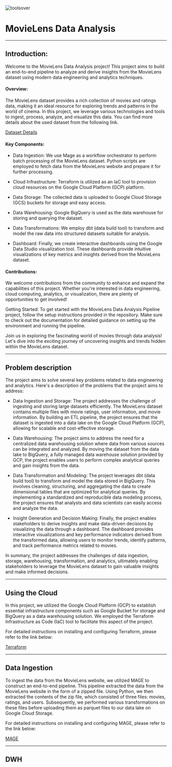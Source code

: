![toolsover](https://github.com/Abubakrmali2/DE-Movies-Project/blob/main/Images/Tools%20overview-2.png?raw=true)

# MovieLens Data Analysis
---
## Introduction:
Welcome to the MovieLens Data Analysis project! This project aims to build an end-to-end pipeline  to analyze and derive insights from the MovieLens dataset using modern data engineering and analytics techniques.

#### Overview:
The MovieLens dataset provides a rich collection of movies and ratings data, making it an ideal resource for exploring trends and patterns in the world of cinema. In this project, we leverage various technologies and tools to ingest, process, analyze, and visualize this data.
You can find more details about the used dataset from the following link.

[Dataset Details](https://github.com/Abubakrmali2/DE-Movies-Project/tree/main/Dataset-Details)

#### Key Components:

- Data Ingestion: We use Mage as a workflow orchestrator to perform batch processing of the MovieLens dataset. Python scripts are employed to fetch data from the MovieLens website and prepare it for further processing.

- Cloud Infrastructure: Terraform is utilized as an IaC tool to provision cloud resources on the Google Cloud Platform (GCP) platform.

- Data Storage: The collected data is uploaded to Google Cloud Storage (GCS) buckets for storage and easy access.

- Data Warehousing: Google BigQuery is used as the data warehouse for storing and querying the dataset.
  
- Data Transformations: We employ dbt (data build tool) to transform and model the raw data into structured datasets suitable for analysis.

- Dashboard: Finally, we create interactive dashboards using the Google Data Studio visualization tool. These dashboards provide intuitive visualizations of key metrics and insights derived from the MovieLens dataset.

#### Contributions:
We welcome contributions from the community to enhance and expand the capabilities of this project. Whether you're interested in data engineering, cloud computing, analytics, or visualization, there are plenty of opportunities to get involved!

Getting Started:
To get started with the MovieLens Data Analysis Pipeline project, follow the setup instructions provided in the repository. Make sure to check out the documentation for detailed guidance on setting up the environment and running the pipeline.

Join us in exploring the fascinating world of movies through data analysis! Let's dive into the exciting journey of uncovering insights and trends hidden within the MovieLens dataset.

---

## Problem description

The project aims to solve several key problems related to data engineering and analytics. Here's a description of the problems that the project aims to address:

- Data Ingestion and Storage: The project addresses the challenge of ingesting and storing large datasets efficiently. The MovieLens dataset contains multiple files with movie ratings, user information, and movie information. By building an ETL pipeline, the project ensures that the dataset is ingested into a data lake on the Google Cloud Platform (GCP), allowing for scalable and cost-effective storage.

- Data Warehousing: The project aims to address the need for a centralized data warehousing solution where data from various sources can be integrated and analyzed. By moving the dataset from the data lake to BigQuery, a fully managed data warehouse solution provided by GCP, the project enables users to perform complex analytical queries and gain insights from the data.

- Data Transformation and Modeling: The project leverages dbt (data build tool) to transform and model the data stored in BigQuery. This involves cleaning, structuring, and aggregating the data to create dimensional tables that are optimized for analytical queries. By implementing a standardized and reproducible data modeling process, the project ensures that analysts and data scientists can easily access and analyze the data.

- Insight Generation and Decision Making: Finally, the project enables stakeholders to derive insights and make data-driven decisions by visualizing the data through a dashboard. The dashboard provides interactive visualizations and key performance indicators derived from the transformed data, allowing users to monitor trends, identify patterns, and track performance metrics related to movies.

In summary, the project addresses the challenges of data ingestion, storage, warehousing, transformation, and analytics, ultimately enabling stakeholders to leverage the MovieLens dataset to gain valuable insights and make informed decisions.


---

## Using the Cloud

In this project, we utilized the Google Cloud Platform (GCP) to establish essential infrastructure components such as Google Bucket for storage and BigQuery as a data warehousing solution. We employed the Terraform Infrastructure as Code (IaC) tool to facilitate this aspect of the project. 

For detailed instructions on installing and configuring Terraform, please refer to the link below:

[Terraform](https://github.com/Abubakrmali2/DE-Movies-Project/blob/main/Terraform/README.md)

---

## Data Ingestion

To ingest the data from the MovieLens website, we utilized MAGE to construct an end-to-end pipeline. This pipeline extracted the data from the MovieLens website in the form of a zipped file. Using Python, we then extracted the contents of the zip file, which consisted of three files: movies, ratings, and users. Subsequently, we performed various transformations on these files before uploading them as parquet files to our data lake on Google Cloud Storage.

For detailed instructions on installing and configuring MAGE, please refer to the link below:

[MAGE](https://github.com/Abubakrmali2/DE-Movies-Project/tree/main/MAGE)

---

## DWH
